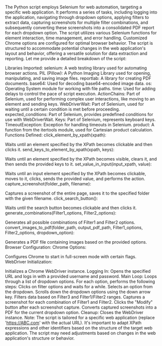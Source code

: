 The Python script employs Selenium for web automation, targeting a specific web application. It performs a series of tasks, including logging into the application, navigating through dropdown options, applying filters to extract data, capturing screenshots for multiple filter combinations, and subsequently converting these screenshots into a consolidated PDF report for each dropdown option. The script utilizes various Selenium functions for element interaction, time management, and error handling. Customized Chrome options are configured for optimal browser behavior. The script is structured to accommodate potential changes in the web application's layout and behavior, offering a versatile solution for data extraction and reporting.
Let me provide a detailed breakdown of the script:

Libraries Imported:
selenium: A web testing library used for automating browser actions.
PIL (Pillow): A Python Imaging Library used for opening, manipulating, and saving image files.
reportlab: A library for creating PDF documents.
base64: Used for decoding base64-encoded image data.
os: Operating System module for working with file paths.
time: Used for adding delays to control the pace of script execution.
ActionChains: Part of Selenium, used for performing complex user interactions, like moving to an element and sending keys.
WebDriverWait: Part of Selenium, used for waiting until a certain condition is met before proceeding.
expected_conditions: Part of Selenium, provides predefined conditions for use with WebDriverWait.
Keys: Part of Selenium, represents keyboard keys.
TimeoutException: Exception for handling timeouts in Selenium.
product: A function from the itertools module, used for Cartesian product calculation.
Functions Defined:
click_element_by_xpath(xpath):

Waits until an element specified by the XPath becomes clickable and then clicks it.
send_keys_to_element_by_xpath(xpath, keys):

Waits until an element specified by the XPath becomes visible, clears it, and then sends the provided keys to it.
set_value_in_input(input_xpath, value):

Waits until an input element specified by the XPath becomes clickable, moves to it, clicks, sends the provided value, and performs the action.
capture_screenshot(folder_path, filename):

Captures a screenshot of the entire page, saves it to the specified folder with the given filename.
click_search_button():

Waits until the search button becomes clickable and then clicks it.
generate_combinations(Filter1_options, Filter2_options):

Generates all possible combinations of Filter1 and Filter2 options.
convert_images_to_pdf(folder_path, output_pdf_path, Filter1_options, Filter2_options, dropdown_option):

Generates a PDF file containing images based on the provided options.
Browser Configuration:
Chrome Options:

Configures Chrome to start in full-screen mode with certain flags.
WebDriver Initialization:

Initializes a Chrome WebDriver instance.
Logging In:
Opens the specified URL and logs in with a provided username and password.
Main Loop:
Loops through a list of dropdown options.
For each option, performs the following steps:
Clicks on filter options and waits for a while.
Selects an option from the dropdown.
Scrolls down the dropdown options using the down arrow key.
Filters data based on Filter3 and Filter1/Filter2 ranges.
Captures a screenshot for each combination of Filter1 and Filter2.
Clicks the "Modify" button after each screenshot capture.
Converts captured screenshots into a PDF for the current dropdown option.
Cleanup:
Closes the WebDriver instance.
Note:
The script is tailored for a specific web application (replace 'https://ABC.com' with the actual URL).
It's important to adapt XPath expressions and other identifiers based on the structure of the target web application.
The script may need adjustments based on changes in the web application's structure or behavior.
